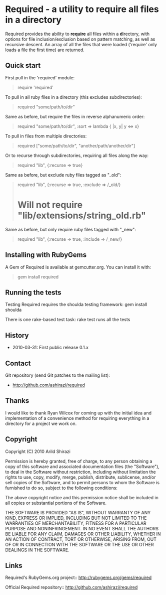 Required - a utility to require all files in a directory
==

Required provides the ability to **require** all files within a
**d**irectory, with options for file inclusion/exclusion based on pattern
matching, as well as recursive descent. An array of all the files that were
loaded ('require' only loads a file the first time) are returned.

Quick start
--

First pull in the 'required' module:
>    require 'required'

To pull in all ruby files in a directory (this excludes subdirectories):
>    required "some/path/to/dir"

Same as before, but require the files in reverse alphanumeric order:
>    required "some/path/to/dir", :sort => lambda { |x, y| y <=> x}

To pull in files from multiple directories:
>    required ["some/path/to/dir", "another/path/another/dir"]

Or to recurse through subdirectories, requiring all files along the way:
>    required "lib", {:recurse => true}

Same as before, but exclude ruby files tagged as "_old":
>    required "lib", {:recurse => true, :exclude => /_old/}  
>    # Will not require "lib/extensions/string_old.rb"

Same as before, but only require ruby files tagged with "_new":
>    required "lib", {:recurse => true, :include => /_new/}

Installing with RubyGems
--

A Gem of Required is available at gemcutter.org.  You can install it with:
>    gem install required

Running the tests
--

Testing Required requires the shoulda testing framework:
    gem install shoulda

There is one rake-based test task:
    rake test       runs all the tests

History
--

* 2010-03-31: First public release 0.1.x

Contact
--

Git repository (send Git patches to the mailing list):
* http://github.com/ashirazi/required

Thanks
--

I would like to thank Ryan Wilcox for coming up with the initial idea and
implementation of a convenience method for requiring everything in a directory
for a project we work on.

Copyright
--

Copyright (C) 2010 Arild Shirazi

Permission is hereby granted, free of charge, to any person obtaining a copy
of this software and associated documentation files (the "Software"), to
deal in the Software without restriction, including without limitation the
rights to use, copy, modify, merge, publish, distribute, sublicense, and/or
sell copies of the Software, and to permit persons to whom the Software is
furnished to do so, subject to the following conditions:

The above copyright notice and this permission notice shall be included in
all copies or substantial portions of the Software.

THE SOFTWARE IS PROVIDED "AS IS", WITHOUT WARRANTY OF ANY KIND, EXPRESS OR
IMPLIED, INCLUDING BUT NOT LIMITED TO THE WARRANTIES OF MERCHANTABILITY,
FITNESS FOR A PARTICULAR PURPOSE AND NONINFRINGEMENT. IN NO EVENT SHALL
THE AUTHORS BE LIABLE FOR ANY CLAIM, DAMAGES OR OTHER LIABILITY, WHETHER
IN AN ACTION OF CONTRACT, TORT OR OTHERWISE, ARISING FROM, OUT OF OR IN
CONNECTION WITH THE SOFTWARE OR THE USE OR OTHER DEALINGS IN THE SOFTWARE.

Links
--

Required's RubyGems.org project:: <http://rubygems.org/gems/required>

Official Required repository:: <http://github.com/ashirazi/required>
